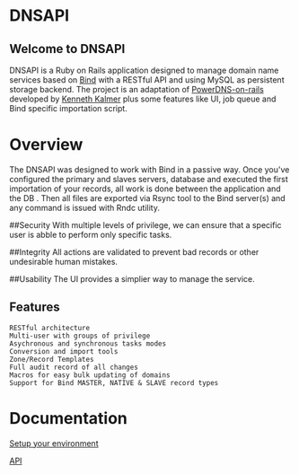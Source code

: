DNSAPI
======

Welcome to DNSAPI
-----------------

DNSAPI is a Ruby on Rails application designed to manage domain name services based on [Bind](https://www.isc.org/software/bind) with a RESTful API and using MySQL as persistent storage backend. 
The project is an adaptation of [PowerDNS-on-rails](https://github.com/kennethkalmer/powerdns-on-rails) developed by 
[Kenneth Kalmer](kenneth.kalmer@gmail.com) plus some features like UI, job queue and Bind specific importation script.

# Overview

The DNSAPI was designed to work with Bind in a passive way. Once you've configured the primary and slaves servers, database and executed the first importation of your records, all work is done between the application and the DB . Then all files are exported via Rsync tool to the Bind server(s) and any command is issued with Rndc utility.

##Security
	With multiple levels of privilege, we can ensure that a specific user is abble to perform only specific tasks.
	
##Integrity
	All actions are validated to prevent bad records or other undesirable human mistakes.
	
##Usability
	The UI provides a simplier way to manage the service.

## Features
	RESTful architecture
	Multi-user with groups of privilege
	Asychronous and synchronous tasks modes
	Conversion and import tools
	Zone/Record Templates
	Full audit record of all changes
	Macros for easy bulk updating of domains
	Support for Bind MASTER, NATIVE & SLAVE record types

Documentation
=============

[Setup your environment](./doc/setup.md)

[API](https://github.com/globocomgithub/DNSAPI/wiki/API)





